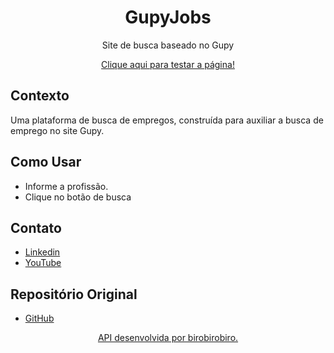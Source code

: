 
<h1 align="center">GupyJobs</h1>

<p align="center">Site de busca baseado no Gupy</p>

<p align="center"><a href="https://tnlima.github.io/gupy-jobs-rmx">Clique aqui para testar a página!</a></p>

## Contexto

Uma plataforma de busca de empregos, construída para auxiliar a busca de emprego no site Gupy.

## Como Usar

- Informe a profissão.
- Clique no botão de busca

## Contato

- [Linkedin](https://www.linkedin.com/in/thiago-de-lima-980977134/)
- [YouTube](https://www.youtube.com/@thi-lima)

## Repositório Original

- [GitHub](https://github.com/birobirobiro/gupy-jobs)

<a align="center" href="https://www.birobirobiro.dev/">
<p>
API desenvolvida por birobirobiro.
</p>
</a>